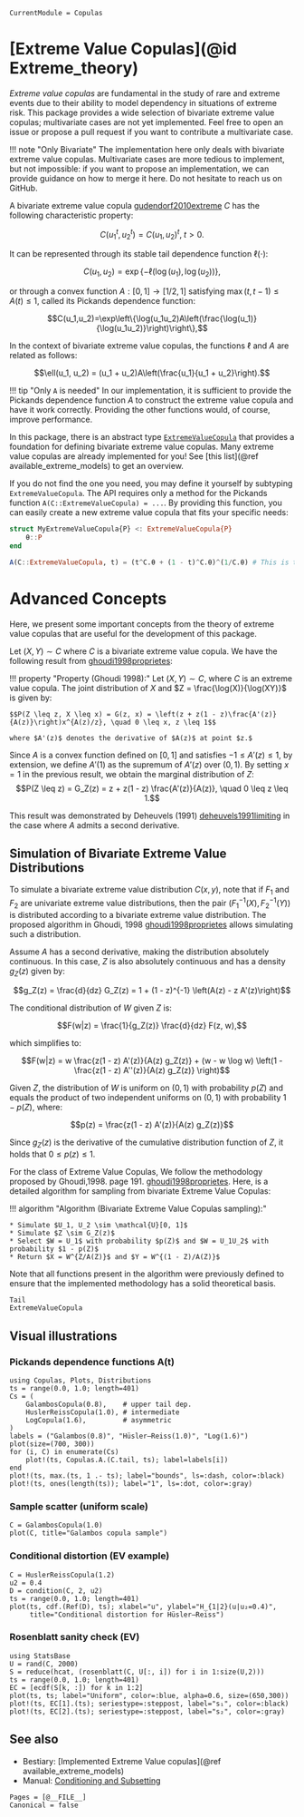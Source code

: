 ```@meta
CurrentModule = Copulas
```

# [Extreme Value Copulas](@id Extreme_theory)

*Extreme value copulas* are fundamental in the study of rare and extreme events due to their ability to model dependency in situations of extreme risk. This package provides a wide selection of bivariate extreme value copulas; multivariate cases are not yet implemented. Feel free to open an issue or propose a pull request if you want to contribute a multivariate case. 

!!! note "Only Bivariate"
    The implementation here only deals with bivariate extreme value copulas. Multivariate cases are more tedious to implement, but not impossible: if you want to propose an implementation, we can provide guidance on how to merge it here. Do not hesitate to reach us on GitHub.

A bivariate extreme value copula [gudendorf2010extreme](@cite) $C$ has the following characteristic property:

$$C(u_1^t, u_2^t) = C(u_1, u_2)^t, \; t > 0.$$

It can be represented through its stable tail dependence function $\ell(\cdot)$:

$$C(u_1, u_2) = \exp\{-\ell(\log(u_1), \log(u_2))\},$$

or through a convex function $A: [0,1] \to [1/2, 1]$ satisfying $\max(t, t-1)\leq A(t) \leq 1,$ called its Pickands dependence function:

$$C(u_1,u_2)=\exp\left\{\log(u_1u_2)A\left(\frac{\log(u_1)}{\log(u_1u_2)}\right)\right\},$$

In the context of bivariate extreme value copulas, the functions $\ell$ and $A$ are related as follows:

$$\ell(u_1, u_2) = (u_1 + u_2)A\left(\frac{u_1}{u_1 + u_2}\right).$$

!!! tip "Only `A` is needed"
    In our implementation, it is sufficient to provide the Pickands dependence function $A$ to construct the extreme value copula and have it work correctly. Providing the other functions would, of course, improve performance.

In this package, there is an abstract type [`ExtremeValueCopula`](@ref) that provides a foundation for defining bivariate extreme value copulas. Many extreme value copulas are already implemented for you! See [this list](@ref available_extreme_models) to get an overview.

If you do not find the one you need, you may define it yourself by subtyping `ExtremeValueCopula`. The API requires only a method for the Pickands function `A(C::ExtremeValueCopula) = ...`. By providing this function, you can easily create a new extreme value copula that fits your specific needs:

```julia
struct MyExtremeValueCopula{P} <: ExtremeValueCopula{P}
    θ::P
end

A(C::ExtremeValueCopula, t) = (t^C.θ + (1 - t)^C.θ)^(1/C.θ) # This is the Pickands function of the Logistic (Gumbel) Copula
```

# Advanced Concepts

Here, we present some important concepts from the theory of extreme value copulas that are useful for the development of this package.

Let $(X,Y) \sim C$ where $C$ is a bivariate extreme value copula. We have the following result from [ghoudi1998proprietes](@cite):

!!! property "Property (Ghoudi 1998):"
    Let $(X, Y) \sim C$, where $C$ is an extreme value copula. The joint distribution of $X$ and $Z = \frac{\log(X)}{\log(XY)}$ is given by:

    $$P(Z \leq z, X \leq x) = G(z, x) = \left(z + z(1 - z)\frac{A'(z)}{A(z)}\right)x^{A(z)/z}, \quad 0 \leq x, z \leq 1$$

    where $A'(z)$ denotes the derivative of $A(z)$ at point $z.$

Since $A$ is a convex function defined on $[0, 1]$ and satisfies $-1 \leq A'(z) \leq 1$, by extension, we define $A'(1)$ as the supremum of $A'(z)$ over $(0, 1)$. By setting $x = 1$ in the previous result, we obtain the marginal distribution of $Z$:
$$P(Z \leq z) = G_Z(z) = z + z(1 - z) \frac{A'(z)}{A(z)}, \quad 0 \leq z \leq 1.$$

This result was demonstrated by Deheuvels (1991) [deheuvels1991limiting](@cite) in the case where $A$ admits a second derivative.


## Simulation of Bivariate Extreme Value Distributions

To simulate a bivariate extreme value distribution $C(x, y)$, note that if $F_1$ and $F_2$ are univariate extreme value distributions, then the pair $(F_1^{-1}(X), F_2^{-1}(Y))$ is distributed according to a bivariate extreme value distribution. The proposed algorithm in Ghoudi, 1998 [ghoudi1998proprietes](@cite) allows simulating such a distribution.

Assume $A$ has a second derivative, making the distribution absolutely continuous. In this case, $Z$ is also absolutely continuous and has a density $g_Z(z)$ given by:

$$g_Z(z) = \frac{d}{dz} G_Z(z) = 1 + (1 - z)^{-1} \left(A(z) - z A'(z)\right)$$

The conditional distribution of $W$ given $Z$ is:

$$F(w|z) = \frac{1}{g_Z(z)} \frac{d}{dz} F(z, w),$$ 

which simplifies to:

$$F(w|z) = w \frac{z(1 - z) A'(z)}{A(z) g_Z(z)} + (w - w \log w) \left(1 - \frac{z(1 - z) A''(z)}{A(z) g_Z(z)} \right)$$

Given $Z$, the distribution of $W$ is uniform on $(0, 1)$ with probability $p(Z)$ and equals the product of two independent uniforms on $(0, 1)$ with probability $1 - p(Z)$, where:

$$p(z) = \frac{z(1 - z) A'(z)}{A(z) g_Z(z)}$$

Since $g_Z(z)$ is the derivative of the cumulative distribution function of $Z$, it holds that $0 \leq p(z) \leq 1$.

For the class of Extreme Value Copulas, We follow the methodology proposed by Ghoudi,1998. page 191. [ghoudi1998proprietes](@cite). Here, is a detailed algorithm for sampling from bivariate Extreme Value Copulas:

!!! algorithm "Algorithm (Bivariate Extreme Value Copulas sampling):"

    * Simulate $U_1, U_2 \sim \mathcal{U}[0, 1]$
    * Simulate $Z \sim G_Z(z)$
    * Select $W = U_1$ with probability $p(Z)$ and $W = U_1U_2$ with probability $1 - p(Z)$
    * Return $X = W^{Z/A(Z)}$ and $Y = W^{(1 - Z)/A(Z)}$  

Note that all functions present in the algorithm were previously defined to ensure that the implemented methodology has a solid theoretical basis.

```@docs
Tail
ExtremeValueCopula
```

## Visual illustrations

### Pickands dependence functions A(t)

```@example 1
using Copulas, Plots, Distributions
ts = range(0.0, 1.0; length=401)
Cs = (
    GalambosCopula(0.8),    # upper tail dep.
    HuslerReissCopula(1.0), # intermediate
    LogCopula(1.6),         # asymmetric
)
labels = ("Galambos(0.8)", "Hüsler–Reiss(1.0)", "Log(1.6)")
plot(size=(700, 300))
for (i, C) in enumerate(Cs)
    plot!(ts, Copulas.A.(C.tail, ts); label=labels[i])
end
plot!(ts, max.(ts, 1 .- ts); label="bounds", ls=:dash, color=:black)
plot!(ts, ones(length(ts)); label="1", ls=:dot, color=:gray)
```

### Sample scatter (uniform scale)

```@example 1
C = GalambosCopula(1.0)
plot(C, title="Galambos copula sample")
```

### Conditional distortion (EV example)

```@example 1
C = HuslerReissCopula(1.2)
u2 = 0.4
D = condition(C, 2, u2)
ts = range(0.0, 1.0; length=401)
plot(ts, cdf.(Ref(D), ts); xlabel="u", ylabel="H_{1|2}(u|u₂=0.4)",
     title="Conditional distortion for Hüsler–Reiss")
```

### Rosenblatt sanity check (EV)

```@example 1
using StatsBase
U = rand(C, 2000)
S = reduce(hcat, (rosenblatt(C, U[:, i]) for i in 1:size(U,2)))
ts = range(0.0, 1.0; length=401)
EC = [ecdf(S[k, :]) for k in 1:2]
plot(ts, ts; label="Uniform", color=:blue, alpha=0.6, size=(650,300))
plot!(ts, EC[1].(ts); seriestype=:steppost, label="s₁", color=:black)
plot!(ts, EC[2].(ts); seriestype=:steppost, label="s₂", color=:gray)
```

## See also

- Bestiary: [Implemented Extreme Value copulas](@ref available_extreme_models)
- Manual: [Conditioning and Subsetting](@ref)

```@bibliography
Pages = [@__FILE__]
Canonical = false
```
